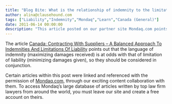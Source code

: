 ```yaml
---
title: "Blog Bite: What is the relationship of indemnity to the limitation of liability?"
author: alina@clausehound.com
tags: ["Liability","Indemnity","Mondaq","Learn","Canada (General)"]
date: 2011-06-14 00:00:00
description: "This article posted on our partner site Mondaq.com points out that the language of indemnity (maximizing damages received) is at odds with that of limitation of liability (minimizing damages given), so they should be considered in conjunction."
---
```


The article [Canada: Contracting With Suppliers – A Balanced Approach To Indemnities And Limitations Of Liability](http://www.mondaq.com/canada/x/134582/Contract+Law/Contracting+With+Suppliers+A+Balanced+Approach+To+Indemnities+And+Limitations+Of+Liability) points out that the language of indemnity (maximizing damages received) is at odds with that of limitation of liability (minimizing damages given), so they should be considered in conjunction.

Certain articles within this post were linked and referenced with the permission of [Mondaq.com](https://www.mondaq.com/?clear=true), through our exciting content collaboration with them.  To access Mondaq’s large database of articles written by top law firm lawyers from around the world, you must leave our site and create a free account on theirs.
